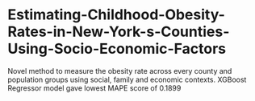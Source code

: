# Estimating-Childhood-Obesity-Rates-in-New-York-s-Counties-Using-Socio-Economic-Factors
Novel method to measure the obesity rate across every county and population groups using social, family and economic contexts. XGBoost Regressor model gave lowest MAPE score of 0.1899
